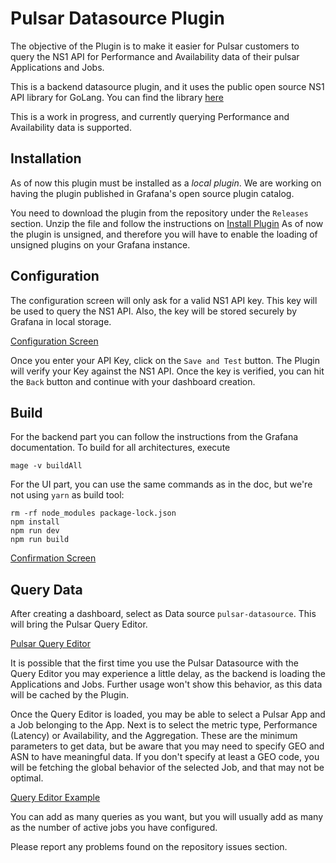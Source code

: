 # Pulsar Datasource Plugin

The objective of the Plugin is to make it easier for Pulsar customers to query
the NS1 API for Performance and Availability data of their pulsar Applications and
Jobs.

This is a backend datasource plugin, and it uses the public open source NS1 API library for
GoLang. You can find the library [here](https://github.com/ns1/ns1-go)

This is a work in progress, and currently querying Performance and Availability data
is supported.

## Installation

As of now this plugin must be installed as a *local plugin*. We are working on having
the plugin published in Grafana's open source plugin catalog.

You need to download the plugin from the repository under the `Releases` section. Unzip
the file and follow the instructions on [Install Plugin](https://grafana.com/docs/grafana/latest/plugins/installation/#install-plugin-on-local-grafana)
As of now the plugin is unsigned, and therefore you will have to enable the loading
of unsigned plugins on your Grafana instance.

## Configuration

The configuration screen will only ask for a valid NS1 API key. This key will be
used to query the NS1 API. Also, the key will be stored securely by Grafana in local
storage.

[Configuration Screen](https://github.com/ns1labs/grafana-pulsar-datasource/blob/main/src/img/pulsar-plugin-cfg.png?raw=true)

Once you enter your API Key, click on the `Save and Test` button. The Plugin will 
verify your Key against the NS1 API. Once the key is verified, you can hit the `Back`
button and continue with your dashboard creation.

## Build

For the backend part you can follow the instructions from the Grafana documentation.
To build for all architectures, execute

```shell
mage -v buildAll
```
For the UI part, you can use the same commands as in the doc, but we're not using
`yarn` as build tool:

```shell
rm -rf node_modules package-lock.json
npm install
npm run dev
npm run build
```

[Confirmation Screen](https://github.com/ns1labs/grafana-pulsar-datasource/blob/main/src/img/datasource-correct.png?raw=true)

## Query Data

After creating a dashboard, select as Data source `pulsar-datasource`. This will bring
the Pulsar Query Editor.

[Pulsar Query Editor](https://github.com/ns1labs/grafana-pulsar-datasource/blob/main/src/img/pulsar-query-editor.png?raw=true)

It is possible that the first time you use the Pulsar Datasource with the Query Editor 
you may experience a little delay, as the backend is loading the Applications and Jobs.
Further usage won't show this behavior, as this data will be cached by the Plugin.

Once the Query Editor is loaded, you may be able to select a Pulsar App and a Job
belonging to the App. Next is to select the metric type, Performance (Latency) or
Availability, and the Aggregation. These are the minimum parameters to get data,
but be aware that you may need to specify GEO and ASN to have meaningful data. 
If you don't specify at least a GEO code, you will be fetching the global behavior
of the selected Job, and that may not be optimal.

[Query Editor Example](https://github.com/ns1labs/grafana-pulsar-datasource/blob/main/src/img/query-editor-example.png)

You can add as many queries as you want, but you will usually add as many as the
number of active jobs you have configured.

Please report any problems found on the repository issues section.
